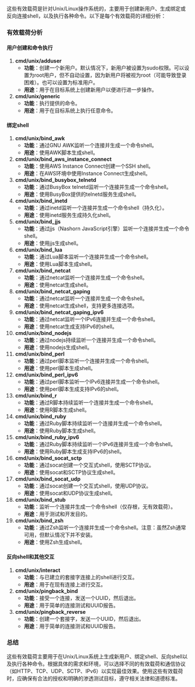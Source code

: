 这些有效载荷是针对Unix/Linux操作系统的，主要用于创建新用户、生成绑定或反向连接shell，以及执行各种命令。以下是每个有效载荷的详细分析：

### 有效载荷分析

#### 用户创建和命令执行

1. **cmd/unix/adduser**
   - **功能**：创建一个新用户。默认情况下，新用户被设置为sudo权限。可以设置为root用户，但不自动设置，因为新用户将被视为root（可能导致登录困难）。也可以设置为标准用户。
   - **用途**：用于在目标系统上创建新用户以便进行进一步操作。
2. **cmd/unix/generic**
   - **功能**：执行提供的命令。
   - **用途**：用于在目标系统上执行任意命令。

#### 绑定shell

1. **cmd/unix/bind_awk**
   - **功能**：通过GNU AWK监听一个连接并生成一个命令shell。
   - **用途**：使用AWK脚本生成shell。
2. **cmd/unix/bind_aws_instance_connect**
   - **功能**：使用AWS Instance Connect创建一个SSH shell。
   - **用途**：在AWS环境中使用Instance Connect生成shell。
3. **cmd/unix/bind_busybox_telnetd**
   - **功能**：通过BusyBox telnetd监听一个连接并生成一个命令shell。
   - **用途**：使用BusyBox提供的telnetd服务生成shell。
4. **cmd/unix/bind_inetd**
   - **功能**：通过inetd监听一个连接并生成一个命令shell（持久化）。
   - **用途**：使用inetd服务生成持久化shell。
5. **cmd/unix/bind_jjs**
   - **功能**：通过jjs（Nashorn JavaScript引擎）监听一个连接并生成一个命令shell。
   - **用途**：使用jjs生成shell。
6. **cmd/unix/bind_lua**
   - **功能**：通过Lua脚本监听一个连接并生成一个命令shell。
   - **用途**：使用Lua脚本生成shell。
7. **cmd/unix/bind_netcat**
   - **功能**：通过netcat监听一个连接并生成一个命令shell。
   - **用途**：使用netcat生成shell。
8. **cmd/unix/bind_netcat_gaping**
   - **功能**：通过netcat监听一个连接并生成一个命令shell。
   - **用途**：使用netcat生成shell，支持更多连接选项。
9. **cmd/unix/bind_netcat_gaping_ipv6**
   - **功能**：通过netcat监听一个IPv6连接并生成一个命令shell。
   - **用途**：使用netcat生成支持IPv6的shell。
10. **cmd/unix/bind_nodejs**
    - **功能**：通过nodejs持续监听一个连接并生成一个命令shell。
    - **用途**：使用nodejs生成shell。
11. **cmd/unix/bind_perl**
    - **功能**：通过perl脚本监听一个连接并生成一个命令shell。
    - **用途**：使用perl脚本生成shell。
12. **cmd/unix/bind_perl_ipv6**
    - **功能**：通过perl脚本监听一个IPv6连接并生成一个命令shell。
    - **用途**：使用perl脚本生成支持IPv6的shell。
13. **cmd/unix/bind_r**
    - **功能**：通过R脚本持续监听一个连接并生成一个命令shell。
    - **用途**：使用R脚本生成shell。
14. **cmd/unix/bind_ruby**
    - **功能**：通过Ruby脚本持续监听一个连接并生成一个命令shell。
    - **用途**：使用Ruby脚本生成shell。
15. **cmd/unix/bind_ruby_ipv6**
    - **功能**：通过Ruby脚本持续监听一个IPv6连接并生成一个命令shell。
    - **用途**：使用Ruby脚本生成支持IPv6的shell。
16. **cmd/unix/bind_socat_sctp**
    - **功能**：通过socat创建一个交互式shell，使用SCTP协议。
    - **用途**：使用socat和SCTP协议生成shell。
17. **cmd/unix/bind_socat_udp**
    - **功能**：通过socat创建一个交互式shell，使用UDP协议。
    - **用途**：使用socat和UDP协议生成shell。
18. **cmd/unix/bind_stub**
    - **功能**：监听一个连接并生成一个命令shell（仅存根，无有效载荷）。
    - **用途**：用于测试和开发目的。
19. **cmd/unix/bind_zsh**
    - **功能**：通过Zsh监听一个连接并生成一个命令shell。注意：虽然Zsh通常可用，但默认情况下并不安装。
    - **用途**：使用Zsh生成shell。

#### 反向shell和其他交互

1. **cmd/unix/interact**
   - **功能**：与已建立的套接字连接上的shell进行交互。
   - **用途**：用于在现有连接上进行交互。
2. **cmd/unix/pingback_bind**
   - **功能**：接受一个连接，发送一个UUID，然后退出。
   - **用途**：用于简单的连接测试和UUID报告。
3. **cmd/unix/pingback_reverse**
   - **功能**：创建一个套接字，发送一个UUID，然后退出。
   - **用途**：用于简单的连接测试和UUID报告。

### 总结

这些有效载荷主要用于在Unix/Linux系统上生成新用户、绑定shell、反向shell以及执行各种命令。根据具体的需求和环境，可以选择不同的有效载荷和通信协议（如HTTP、TCP、UDP、SCTP、IPv6）以实现最佳效果。使用这些有效载荷时，应确保有合法的授权和明确的渗透测试目标，遵守相关法律和道德标准。